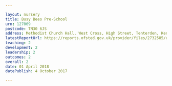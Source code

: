 ```yaml
---

layout: nursery
title: Busy Bees Pre-School
urn: 127069
postcode: TN30 6JS
address: Methodist Church Hall, West Cross, High Street, Tenterden, Kent, TN30 6JS
latestReportUrl: https://reports.ofsted.gov.uk/provider/files/2732585/urn/127069.pdf
teaching: 2
development: 2
leadership: 2
outcomes: 2
overall: 2
date: 01 April 2018 
datePublish: 4 October 2017

---
```

